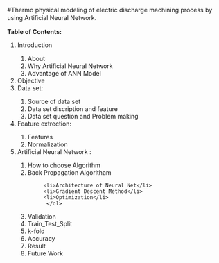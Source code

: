 #Thermo physical modeling of electric discharge  machining process by using Artiﬁcial Neural  Network.
<p><b>  Table of Contents: </b></p>


   <ol>
  <li>Introduction </li>
    <ol>
   <li>About</li>
   <li>Why Artificial Neural Network</li>
      <li>Advantage of ANN Model</li>
  </ol>
  <li>Objective</li>

  <li>Data set:</li>
         <ol>
         <li>Source of data set</li>
         <li>Data set discription and feature</li>
           <li>Data set question and Problem making</li>
          </ol>
   <li>Feature extrection:</li>
         <ol>
         <li>Features</li>
         <li>Normalization</li>
          </ol>
  <li>Artificial Neural Network :</li>
            <ol>
         <li>How to choose Algorithm</li>
         <li>Back Propagation Algoritham</li>
         
         <li>Architecture of Neural Net</li>
         <li>Gradient Descent Method</li>
         <li>Optimization</li>
          </ol>
  <li>Validation</li>
  <li>Train_Test_Split</li>
   <li>k-fold</li>
    <li>Accuracy</li>
  <li>Result</li>
 <li>Future Work</li>
</ol>

